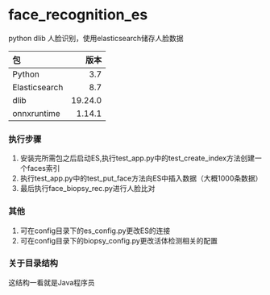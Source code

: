 # face_recognition_es

python dlib 人脸识别，使用elasticsearch储存人脸数据

| 包             |      版本 |
|:--------------|--------:|
| Python        |     3.7 |
| Elasticsearch |     8.7 |
| dlib          | 19.24.0 |
| onnxruntime   |  1.14.1 |

### 执行步骤

1. 安装完所需包之后启动ES,执行test_app.py中的test_create_index方法创建一个faces索引
2. 执行test_app.py中的test_put_face方法向ES中插入数据（大概1000条数据）
3. 最后执行face_biopsy_rec.py进行人脸比对

### 其他

1. 可在config目录下的es_config.py更改ES的连接
2. 可在config目录下的biopsy_config.py更改活体检测相关的配置

### 关于目录结构

这结构一看就是Java程序员
